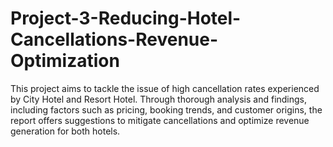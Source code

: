 # Project-3-Reducing-Hotel-Cancellations-Revenue-Optimization
This project aims to tackle the issue of high cancellation rates experienced by City Hotel and Resort Hotel. Through thorough analysis and findings, including factors such as pricing, booking trends, and customer origins, the report offers suggestions to mitigate cancellations and optimize revenue generation for both hotels.
